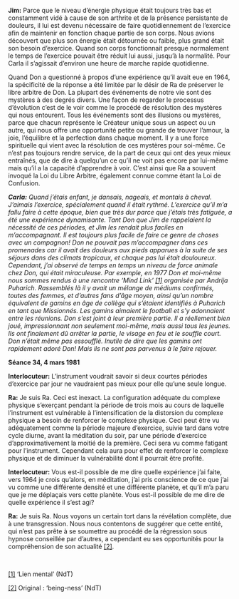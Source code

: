 <p><strong>Jim:</strong> Parce que le niveau d’énergie physique était toujours très bas et constamment vidé à cause de son arthrite et de la présence persistante de douleurs, il lui est devenu nécessaire de faire quotidiennement de l’exercice afin de maintenir en fonction chaque partie de son corps. Nous avions découvert que plus son énergie était détournée ou faible, plus grand était son besoin d’exercice. Quand son corps fonctionnait presque normalement le temps de l’exercice pouvait être réduit lui aussi, jusqu’à la normalité. Pour Carla il s’agissait d’environ une heure de marche rapide quotidienne.</p>
<p>Quand Don a questionné à propos d’une expérience qu’il avait eue en 1964, la spécificité de la réponse a été limitée par le désir de Ra de préserver le libre arbitre de Don. La plupart des événements de notre vie sont des mystères à des degrés divers. Une façon de regarder le processus d’évolution c’est de le voir comme le procédé de résolution des mystères qui nous entourent. Tous les événements sont des illusions ou mystères, parce que chacun représente le Créateur unique sous un aspect ou un autre, qui nous offre une opportunité petite ou grande de trouver l’amour, la joie, l’équilibre et la perfection dans chaque moment. Il y a une force spirituelle qui vient avec la résolution de ces mystères pour soi-même. Ce n’est pas toujours rendre service, de la part de ceux qui ont des yeux mieux entraînés, que de dire à quelqu’un ce qu’il ne voit pas encore par lui-même mais qu’il a la capacité d’apprendre à voir. C’est ainsi que Ra a souvent invoqué la Loi du Libre Arbitre, également connue comme étant la Loi de Confusion.</p>
<p><em><strong>Carla:</strong> Quand j’étais enfant, je dansais, nageais, et montais à cheval. J’aimais l’exercice, spécialement quand il était rythmé. L’exercice qu’il m’a fallu faire à cette époque, bien que très dur parce que j’étais très fatiguée, a été une expérience dynamisante. Tant Don que Jim de rappelaient la nécessité de ces périodes, et Jim les rendait plus faciles en m’accompagnant. Il est toujours plus facile de faire ce genre de choses avec un compagnon! Don ne pouvait pas m’accompagner dans ces promenades car il avait des douleurs aux pieds apparues à la suite de ses séjours dans des climats tropicaux, et chaque pas lui était douloureux. Cependant, j’ai observé de temps en temps un niveau de force animale chez Don, qui était miraculeuse. Par exemple, en 1977 Don et moi-même nous sommes rendus à une rencontre ‘Mind Link’  <a id="_ftnref1" href="#_ftn1" name="_ftnref1">[1]</a> organisée par Andrija Puharich. Rassemblés là il y avait un mélange de médiums confirmés, toutes des femmes, et d’autres fans d’âge moyen, ainsi qu’un nombre équivalent de gamins en âge de collège qui s’étaient identifiés à Puharich en tant que Missionnés. Les gamins aimaient le football et s’y adonnaient entre les réunions. Don s’est joint à leur première partie. Il a réellement bien joué, impressionnant non seulement moi-même, mais aussi tous les jeunes. Ils ont finalement dû arrêter la partie, le visage en feu et le souffle court. Don n’était même pas essoufflé. Inutile de dire que les gamins ont rapidement adoré Don! Mais ils ne sont pas parvenus à le faire rejouer.</em></p>
<p><strong>Séance 34, 4 mars 1981</strong></p>
<p><strong>Interlocuteur:</strong> L’instrument voudrait savoir si deux courtes périodes d’exercice par jour ne vaudraient pas mieux pour elle qu’une seule longue.</p>
<p><strong>Ra:</strong> Je suis Ra. Ceci est inexact. La configuration adéquate du complexe physique s’exerçant pendant la période de trois mois au cours de laquelle l’instrument est vulnérable à l’intensification de la distorsion du complexe physique a besoin de renforcer le complexe physique. Ceci peut être vu adéquatement comme la période majeure d’exercice, suivie tard dans votre cycle diurne, avant la méditation du soir, par une période d’exercice d’approximativement la moitié de la première. Ceci sera vu comme fatigant pour l’instrument. Cependant cela aura pour effet de renforcer le complexe physique et de diminuer la vulnérabilité dont il pourrait être profité.</p>
<p><strong>Interlocuteur:</strong> Vous est-il possible de me dire quelle expérience j’ai faite, vers 1964 je crois qu’alors, en méditation, j’ai pris conscience de ce que j’ai vu comme une différente densité et une différente planète, et qu’il m’a paru que je me déplaçais vers cette planète. Vous est-il possible de me dire de quelle expérience il s’est agi?</p>
<p><strong>Ra:</strong> Je suis Ra. Nous voyons un certain tort dans la révélation complète, due à une transgression. Nous nous contentons de suggérer que cette entité, qui n’est pas prête à se soumettre au procédé de la régression sous hypnose conseillée par d’autres, a cependant eu ses opportunités pour la compréhension de son actualité <a id="_ftnref2" href="#_ftn2" name="_ftnref2">[2]</a>.</p>
<p class="separator-left-33"> </p>
<p class="footnote"><a id="_ftn1" href="#_ftnref1" name="_ftn1">[1]</a> ‘Lien mental’ (NdT)</p>
<p class="footnote"><a id="_ftn2" href="#_ftnref2" name="_ftn2">[2]</a> Original : ‘being-ness’ (NdT)</p>